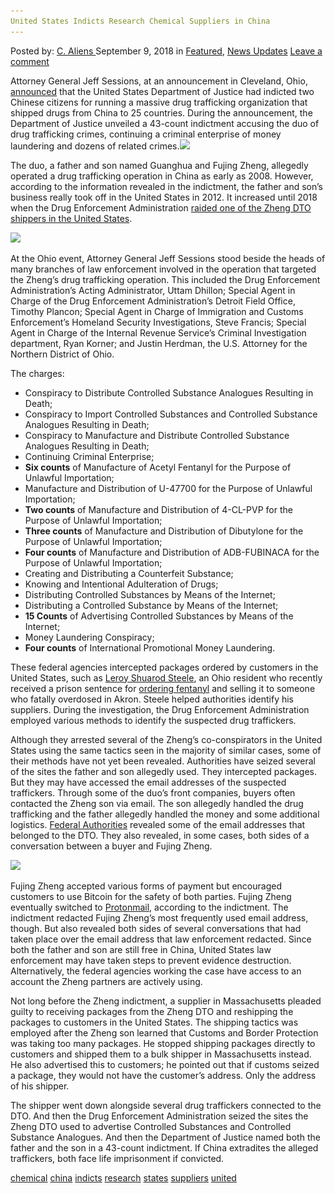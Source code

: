 ```yaml
---
United States Indicts Research Chemical Suppliers in China
---
```

<article class="post-listing post-26731 post type-post status-publish format-standard has-post-thumbnail hentry 
 tag-chemical tag-china tag-indicts tag-research tag-states tag-suppliers tag-united">
<div class="post-inner">
<span>Posted by: <a href="https://www.deepdotweb.com/author/caliens/" title="">C. Aliens </a></span>
<span>September 9, 2018</span>
<span>in <a href="https://www.deepdotweb.com/category/deepdot-news/" rel="category tag">Featured</a>, <a href="https://www.deepdotweb.com/category/news-updates/" rel="category tag">News Updates</a></span>
<span><a href="https://www.deepdotweb.com/2018/09/09/united-states-indicts-research-chemical-suppliers-in-china/#respond">Leave a comment</a></span>


<p>Attorney General Jeff Sessions, at an announcement in Cleveland, Ohio, <a href="https://www.justice.gov/opa/pr/two-chinese-nationals-charged-operating-global-opioid-and-drug-manufacturing-conspiracy">announced</a> that the United States Department of Justice had indicted two Chinese citizens for running a massive drug trafficking organization that shipped drugs from China to 25 countries. During the announcement, the Department of Justice unveiled a 43-count indictment accusing the duo of drug trafficking crimes, continuing a criminal enterprise of money laundering and dozens of related crimes.<img class="wp-image-26737 aligncenter" src="/imgs/2018/09/word-image-2.png" srcset="/imgs/2018/09/word-image-2.png 660w, /imgs/2018/09/word-image-2-300x150.png 300w" sizes="(max-width: 660px) 100vw, 660px" /></p>
<p>The duo, a father and son named Guanghua and Fujing Zheng, allegedly operated a drug trafficking operation in China as early as 2008. However, according to the information revealed in the indictment, the father and son’s business really took off in the United States in 2012. It increased until 2018 when the Drug Enforcement Administration <a href="https://www.deepdotweb.com/2018/06/12/two-arrested-for-selling-opioids-from-clearnet-websites/">raided one of the Zheng DTO shippers in the United States</a>.</p>
<p><img class="wp-image-26738" src="/imgs/2018/09/word-image-3.png" srcset="/imgs/2018/09/word-image-3.png 660w, /imgs/2018/09/word-image-3-300x150.png 300w" sizes="(max-width: 660px) 100vw, 660px" /></p>
<p>At the Ohio event, Attorney General Jeff Sessions stood beside the heads of many branches of law enforcement involved in the operation that targeted the Zheng&#8217;s drug trafficking operation. This included the Drug Enforcement Administration&#8217;s Acting Administrator, Uttam Dhillon; Special Agent in Charge of the Drug Enforcement Administration’s Detroit Field Office, Timothy Plancon; Special Agent in Charge of Immigration and Customs Enforcement&#8217;s Homeland Security Investigations, Steve Francis; Special Agent in Charge of the Internal Revenue Service&#8217;s Criminal Investigation department, Ryan Korner; and Justin Herdman, the U.S. Attorney for the Northern District of Ohio.</p>
<p>The charges:</p>
<ul>
<li>Conspiracy to Distribute Controlled Substance Analogues Resulting in Death;</li>
<li>Conspiracy to Import Controlled Substances and Controlled Substance Analogues Resulting in Death;</li>
<li>Conspiracy to Manufacture and Distribute Controlled Substance Analogues Resulting in Death;</li>
<li>Continuing Criminal Enterprise;</li>
<li><strong>Six counts</strong> of Manufacture of Acetyl Fentanyl for the Purpose of Unlawful Importation;</li>
<li>Manufacture and Distribution of U-47700 for the Purpose of Unlawful Importation;</li>
<li><strong>Two counts</strong> of Manufacture and Distribution of 4-CL-PVP for the Purpose of Unlawful Importation;</li>
<li><strong>Three counts</strong> of Manufacture and Distribution of Dibutylone for the Purpose of Unlawful Importation;</li>
<li><strong>Four counts</strong> of Manufacture and Distribution of ADB-FUBINACA for the Purpose of Unlawful Importation;</li>
<li>Creating and Distributing a Counterfeit Substance;</li>
<li>Knowing and Intentional Adulteration of Drugs;</li>
<li>Distributing Controlled Substances by Means of the Internet;</li>
<li>Distributing a Controlled Substance by Means of the Internet;</li>
<li><strong>15 Counts</strong> of Advertising Controlled Substances by Means of the Internet;</li>
<li>Money Laundering Conspiracy;</li>
<li><strong>Four counts</strong> of International Promotional Money Laundering.</li>
</ul>
<p>These federal agencies intercepted packages ordered by customers in the United States, such as <a href="https://www.deepdotweb.com/2017/02/04/ohio-man-pleaded-guilty-selling-fentanyl-china-resulted-fatal-overdose/">Leroy Shuarod Steele</a>, an Ohio resident who recently received a prison sentence for <a href="https://www.deepdotweb.com/tag/fentanyl/">ordering fentanyl</a> and selling it to someone who fatally overdosed in Akron. Steele helped authorities identify his suppliers. During the investigation, the Drug Enforcement Administration employed various methods to identify the suspected drug traffickers.</p>
<p>Although they arrested several of the Zheng’s co-conspirators in the United States using the same tactics seen in the majority of similar cases, some of their methods have not yet been revealed. Authorities have seized several of the sites the father and son allegedly used. They intercepted packages. But they may have accessed the email addresses of the suspected traffickers. Through some of the duo’s front companies, buyers often contacted the Zheng son via email. The son allegedly handled the drug trafficking and the father allegedly handled the money and some additional logistics. <a href="https://www.deepdotweb.com/tag/feds/">Federal Authorities</a> revealed some of the email addresses that belonged to the DTO. They also revealed, in some cases, both sides of a conversation between a buyer and Fujing Zheng.</p>
<p><img class="wp-image-26739" src="/imgs/2018/09/word-image-4.png" srcset="/imgs/2018/09/word-image-4.png 1004w, /imgs/2018/09/word-image-4-300x214.png 300w" sizes="(max-width: 1004px) 100vw, 1004px" /></p>
<p>Fujing Zheng accepted various forms of payment but encouraged customers to use Bitcoin for the safety of both parties. Fujing Zheng eventually switched to <a href="https://www.deepdotweb.com/tag/protonmail/">Protonmail</a>, according to the indictment. The indictment redacted Fujing Zheng’s most frequently used email address, though. But also revealed both sides of several conversations that had taken place over the email address that law enforcement redacted. Since both the father and son are still free in China, United States law enforcement may have taken steps to prevent evidence destruction. Alternatively, the federal agencies working the case have access to an account the Zheng partners are actively using.</p>
<p>Not long before the Zheng indictment, a supplier in Massachusetts pleaded guilty to receiving packages from the Zheng DTO and reshipping the packages to customers in the United States. The shipping tactics was employed after the Zheng son learned that Customs and Border Protection was taking too many packages. He stopped shipping packages directly to customers and shipped them to a bulk shipper in Massachusetts instead. He also advertised this to customers; he pointed out that if customs seized a package, they would not have the customer&#8217;s address. Only the address of his shipper.</p>
<p>The shipper went down alongside several drug traffickers connected to the DTO. And then the Drug Enforcement Administration seized the sites the Zheng DTO used to advertise Controlled Substances and Controlled Substance Analogues. And then the Department of Justice named both the father and the son in a 43-count indictment. If China extradites the alleged traffickers, both face life imprisonment if convicted.</p>
</div>
<a href="https://www.deepdotweb.com/tag/chemical/" rel="tag">chemical</a> <a href="https://www.deepdotweb.com/tag/china/" rel="tag">china</a> <a href="https://www.deepdotweb.com/tag/indicts/" rel="tag">indicts</a> <a href="https://www.deepdotweb.com/tag/research/" rel="tag">research</a> <a href="https://www.deepdotweb.com/tag/states/" rel="tag">states</a> <a href="https://www.deepdotweb.com/tag/suppliers/" rel="tag">suppliers</a> <a href="https://www.deepdotweb.com/tag/united/" rel="tag">united</a></span> <span style="display:none" class="updated">2018-09-09<a href="https://www.deepdotweb.com/author/caliens/" title="Posts by C. Aliens" rel="author">C. Aliens</a></strong></div>

